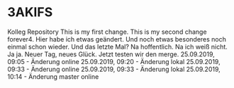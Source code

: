 # 3AKIFS
Kolleg Repository
This is my first change.
This is my second change forever4.
Hier habe ich etwas geändert.
Und noch etwas besonderes noch einmal schon wieder.
Und das letzte Mal?
Na hoffentlich.
Na ich weiß nicht.
Ja ja.
Neuer Tag, neues Glück.
Jetzt testen wir den merge.
25.09.2019, 09:05 - Änderung online
25.09.2019, 09:20 - Änderung lokal
25.09.2019, 09:33 - Änderung online
25.09.2019, 09:33 - Änderung lokal
25.09.2019, 10:14 - Änderung master online
